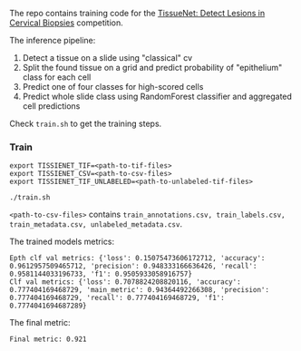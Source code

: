 The repo contains training code for the [TissueNet: Detect Lesions in Cervical Biopsies](https://www.drivendata.org/competitions/67/competition-cervical-biopsy/page/254/) competition.

The inference pipeline:

1. Detect a tissue on a slide using "classical" cv
2. Split the found tissue on a grid and predict probability of "epithelium" class for each cell
3. Predict one of four classes for high-scored cells
4. Predict whole slide class using RandomForest classifier and aggregated cell predictions  

Check `train.sh` to get the training steps.

### Train

```
export TISSIENET_TIF=<path-to-tif-files>
export TISSIENET_CSV=<path-to-csv-files>
export TISSIENET_TIF_UNLABELED=<path-to-unlabeled-tif-files>

./train.sh

```

`<path-to-csv-files>` contains `train_annotations.csv, train_labels.csv, train_metadata.csv, unlabeled_metadata.csv`.

The trained models metrics:

```buildoutcfg
Epth clf val metrics: {'loss': 0.15075473606172712, 'accuracy': 0.9612957509465712, 'precision': 0.948333166636426, 'recall': 0.9581144033196733, 'f1': 0.9505933058916757}
Clf val metrics: {'loss': 0.7078824208820116, 'accuracy': 0.777404169468729, 'main_metric': 0.94364492266308, 'precision': 0.777404169468729, 'recall': 0.777404169468729, 'f1': 0.7774041694687289}
```

The final metric:

```buildoutcfg
Final metric: 0.921
```